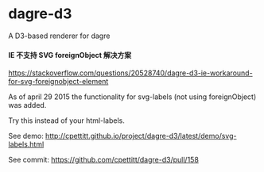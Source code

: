 # dagre-d3

A D3-based renderer for dagre

#### IE 不支持 SVG foreignObject 解决方案

https://stackoverflow.com/questions/20528740/dagre-d3-ie-workaround-for-svg-foreignobject-element

As of april 29 2015 the functionality for svg-labels (not using foreignObject) was added.

Try this instead of your html-labels.

See demo: http://cpettitt.github.io/project/dagre-d3/latest/demo/svg-labels.html

See commit: https://github.com/cpettitt/dagre-d3/pull/158